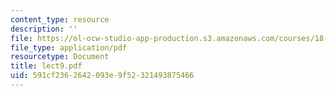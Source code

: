 ```yaml
---
content_type: resource
description: ''
file: https://ol-ocw-studio-app-production.s3.amazonaws.com/courses/18-409-behavior-of-algorithms-spring-2002/591cf2362642093e9f52321493875466_lect9.pdf
file_type: application/pdf
resourcetype: Document
title: lect9.pdf
uid: 591cf236-2642-093e-9f52-321493875466
---
```

